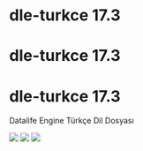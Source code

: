 # dle-turkce 17.3
# dle-turkce 17.3
# dle-turkce 17.3
Datalife Engine Türkçe Dil Dosyası

<img src="https://img.shields.io/badge/dle-15.3-007dad.svg"> <img src="https://img.shields.io/badge/lang-tr-ce600f.svg"> <img src="https://img.shields.io/badge/license-GNU-60ce0f.svg">


